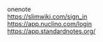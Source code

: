 

onenote     
https://slimwiki.com/sign_in          
https://app.nuclino.com/login       
https://app.standardnotes.org/     








 

